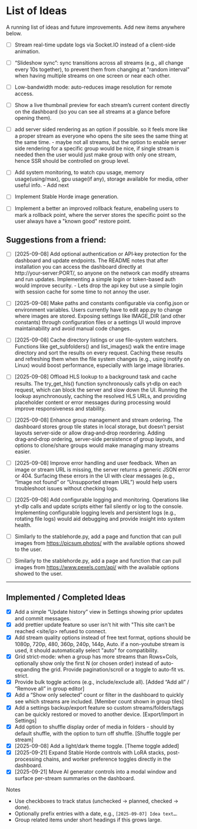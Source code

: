 # List of Ideas

A running list of ideas and future improvements. Add new items anywhere below.

- [ ] Stream real-time update logs via Socket.IO instead of a client-side animation.

- [ ] “Slideshow sync”: sync transitions across all streams (e.g., all change every 10s together), to prevent them from changing at "random interval" when having multiple streams on one screen or near each other.

- [ ] Low-bandwidth mode: auto-reduces image resolution for remote access.

- [ ] Show a live thumbnail preview for each stream’s current content directly on the dashboard (so you can see all streams at a glance before opening them).

- [ ] add server sided rendering as an option if possible. so it feels more like a proper stream as everyone who opens the site sees the same thing at the same time. - maybe not all streams, but the option to enable server side rendering for a specific group would be nice, if single stream is needed then the user would just make group with only one stream, hence SSR should be controlled on group level.

- [ ] Add system monitoring, to watch cpu usage, memory usage(using/max), gpu usage(if any), storage available for media, other useful info. - Add next

- [ ] Implement Stable Horde image generation.

- [ ] Implement a better an improved rollback feature, enabeling users to mark a rollback point, where the server stores the specific point so the user always have a "known good" restore point.

## Suggestions from a friend:
- [ ]  [2025-09-08] Add optional authentication or API‑key protection for the dashboard and update endpoints. The README notes that after installation you can access the dashboard directly at http://your‑server:PORT/, so anyone on the network can modify streams and run updates. Implementing a simple login or token-based auth would improve security. - Lets drop the api key but use a simple login with session cache for some time to not annoy the user.

- [ ]  [2025-09-08] Make paths and constants configurable via config.json or environment variables. Users currently have to edit app.py to change where images are stored. Exposing settings like IMAGE_DIR (and other constants) through configuration files or a settings UI would improve maintainability and avoid manual code changes.

- [ ]  [2025-09-08] Cache directory listings or use file-system watchers. Functions like get_subfolders() and list_images() walk the entire image directory and sort the results on every request. Caching these results and refreshing them when the file system changes (e.g., using inotify on Linux) would boost performance, especially with large image libraries.

- [ ]  [2025-09-08] Offload HLS lookup to a background task and cache results. The try_get_hls() function synchronously calls yt‑dlp on each request, which can block the server and slow down the UI. Running the lookup asynchronously, caching the resolved HLS URLs, and providing placeholder content or error messages during processing would improve responsiveness and stability.

- [ ]  [2025-09-08] Enhance group management and stream ordering. The dashboard stores group tile states in local storage, but doesn’t persist layouts server‑side or allow drag‑and‑drop reordering. Adding drag‑and‑drop ordering, server‑side persistence of group layouts, and options to clone/share groups would make managing many streams easier.

- [ ]  [2025-09-08] Improve error handling and user feedback. When an image or stream URL is missing, the server returns a generic JSON error or 404. Surfacing these errors in the UI with clear messages (e.g., “Image not found” or “Unsupported stream URL”) would help users troubleshoot issues without checking logs.

- [ ]  [2025-09-08] Add configurable logging and monitoring. Operations like yt‑dlp calls and update scripts either fail silently or log to the console. Implementing configurable logging levels and persistent logs (e.g., rotating file logs) would aid debugging and provide insight into system health.

- [ ]  Similarly to the stablehorde.py, add a page and function that can pull images from https://picsum.photos/ with the available options showed to the user.

- [ ] Similarly to the stablehorde.py, add a page and function that can pull images from https://www.pexels.com/api/ with the available options showed to the user.



---

## Implemented / Completed Ideas

- [x] Add a simple “Update history” view in Settings showing prior updates and commit messages.
- [x] add prettier update feature so user isn't hit with "This site can’t be reached <site/ip> refused to connect.
- [x] Add stream quality options instead of free text format, options should be 1080p, 720p, 480, 360p, 240p, 144p, Auto. if a non-youtube stream is used, it should automatically select "auto" for compatibility.
- [x] Grid strict-mode: when a group has more streams than Rows×Cols, optionally show only the first N (or chosen order) instead of auto-expanding the grid. Provide pagination/scroll or a toggle to auto-fit vs. strict.
- [x] Provide bulk toggle actions (e.g., include/exclude all). [Added “Add all” / “Remove all” in group editor]
- [x] Add a “Show only selected” count or filter in the dashboard to quickly see which streams are included. [Member count shown in group tiles]
- [x] Add a settings backup/export feature so custom streams/folders/tags can be quickly restored or moved to another device. [Export/Import in Settings]
- [x] Add option to shuffle display order of media in folders - should by default shuffle, with the option to turn off shuffle. [Shuffle toggle per stream]
- [x] [2025-09-08] Add a light/dark theme toggle. [Theme toggle added]
- [x] [2025-09-21] Expand Stable Horde controls with LoRA stacks, post-processing chains, and worker preference toggles directly in the dashboard.
- [x] [2025-09-21] Move AI generator controls into a modal window and surface per-stream summaries on the dashboard.

Notes
- Use checkboxes to track status (unchecked → planned, checked → done).
- Optionally prefix entries with a date, e.g., `[2025-09-07] Idea text…`.
- Group related items under short headings if this grows large.
